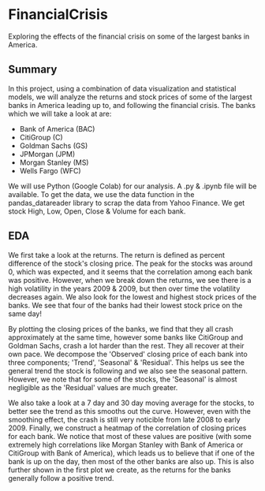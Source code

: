 # FinancialCrisis
Exploring the effects of the financial crisis on some of the largest banks in America.  

## Summary  
In this project, using a combination of data visualization and statistical models, we will analyze the returns and stock prices of some of the largest banks in America leading up to, and following the financial crisis. The banks which we will take a look at are:
* Bank of America (BAC)
* CitiGroup (C)
* Goldman Sachs (GS)
* JPMorgan (JPM)
* Morgan Stanley (MS)
* Wells Fargo (WFC)  

We will use Python (Google Colab) for our analysis. A .py & .ipynb file will be available. To get the data, we use the data function in the pandas_datareader library to scrap the data from Yahoo Finance. We get stock High, Low, Open, Close & Volume for each bank.    

## EDA  
We first take a look at the returns. The return is defined as percent difference of the stock's closing price. The peak for the stocks was around 0, which was expected, and it seems that the correlation among each bank was positive. However, when we break down the returns, we see there is a high volatility in the years 2009 & 2009, but then over time the volatility decreases again. We also look for the lowest and highest stock prices of the banks. We see that four of the banks had their lowest stock price on the same day!  

By plotting the closing prices of the banks, we find that they all crash approximately at the same time, however some banks like CitiGroup and Goldman Sachs, crash a lot harder than the rest. They all recover at their own pace. We decompose the 'Observed' closing price of each bank into three components; 'Trend', 'Seasonal' & 'Residual'. This helps us see the general trend the stock is following and we also see the seasonal pattern. However, we note that for some of the stocks, the 'Seasonal' is almost negligible as the 'Residual' values are much greater.  

We also take a look at a 7 day and 30 day moving average for the stocks, to better see the trend as this smooths out the curve. However, even with the smoothing effect, the crash is still very noticible from late 2008 to early 2009. Finally, we construct a heatmap of the correlation of closing prices for each bank. We notice that most of these values are positive (with some extremely high correlations like Morgan Stanley with Bank of America or CitiGroup with Bank of America), which leads us to believe that if one of the bank is up on the day, then most of the other banks are also up. This is also further shown in the first plot we create, as the returns for the banks generally follow a positive trend.